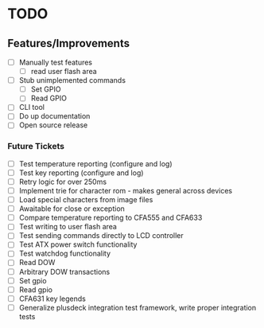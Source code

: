 # TODO

## Features/Improvements

- [ ] Manually test features
  - [ ] read user flash area
- [ ] Stub unimplemented commands
  - [ ] Set GPIO
  - [ ] Read GPIO
- [ ] CLI tool
- [ ] Do up documentation
- [ ] Open source release

### Future Tickets

- [ ] Test temperature reporting (configure and log)
- [ ] Test key reporting (configure and log)
- [ ] Retry logic for over 250ms
- [ ] Implement trie for character rom - makes general across devices
- [ ] Load special characters from image files
- [ ] Awaitable for close or exception
- [ ] Compare temperature reporting to CFA555 and CFA633
- [ ] Test writing to user flash area
- [ ] Test sending commands directly to LCD controller
- [ ] Test ATX power switch functionality
- [ ] Test watchdog functionality
- [ ] Read DOW
- [ ] Arbitrary DOW transactions
- [ ] Set gpio
- [ ] Read gpio
- [ ] CFA631 key legends
- [ ] Generalize plusdeck integration test framework, write proper integration tests

